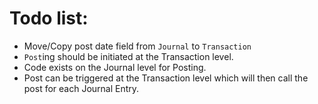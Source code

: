 # Todo list:

- Move/Copy post date field from `Journal` to `Transaction`
- `Post`ing should be initiated at the Transaction level.
- Code exists on the Journal level for Posting.
- Post can be triggered at the Transaction level which will then call the post for each Journal Entry.